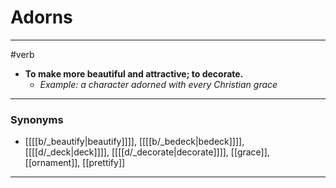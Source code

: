 # Adorns
---
#verb
- **To make more beautiful and attractive; to decorate.**
	- _Example: a character adorned with every Christian grace_
---
### Synonyms
- [[[[b/_beautify|beautify]]]], [[[[b/_bedeck|bedeck]]]], [[[[d/_deck|deck]]]], [[[[d/_decorate|decorate]]]], [[grace]], [[ornament]], [[prettify]]
---
